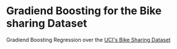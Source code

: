 # Gradiend Boosting for the Bike sharing Dataset
Gradiend Boosting Regression over the [UCI's Bike Sharing Dataset](https://archive.ics.uci.edu/ml/datasets/Bike+Sharing+Dataset)
